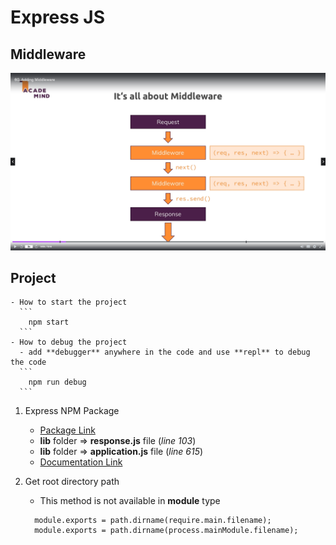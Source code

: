 # Express JS

## Middleware

![](../images/express_middleware.png)

## Project

    - How to start the project
      ```
        npm start
      ```
    - How to debug the project
      - add **debugger** anywhere in the code and use **repl** to debug the code
      ```
        npm run debug
      ```

1. Express NPM Package

   - [Package Link](https://github.com/expressjs/express/tree/master)
   - **lib** folder => **response.js** file (_line 103_)
   - **lib** folder => **application.js** file (_line 615_)
   - [Documentation Link](https://expressjs.com/en/4x)

2. Get root directory path

   - This method is not available in **module** type

   ```
     module.exports = path.dirname(require.main.filename);
     module.exports = path.dirname(process.mainModule.filename);
   ```
